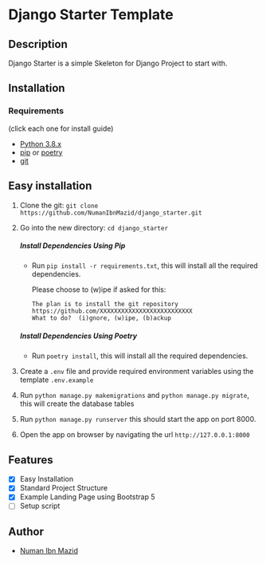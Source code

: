 # Django Starter Template

## Description

Django Starter is a simple Skeleton for Django Project to start with.

## Installation

### Requirements

(click each one for install guide)

- [Python 3.8.x](http://docs.python-guide.org/en/latest/starting/installation/)
- [pip](https://pip.pypa.io/en/stable/installation/) or [poetry](https://python-poetry.org/docs/#installation)
- [git](https://git-scm.com/book/en/v2/Getting-Started-Installing-Git)

## Easy installation

1. Clone the git: `git clone https://github.com/NumanIbnMazid/django_starter.git`
2. Go into the new directory: `cd django_starter`

   ##### Install Dependencies Using Pip

   - Run `pip install -r requirements.txt`, this will install all the required dependencies.

     Please choose to (w)ipe if asked for this:

     ````
     The plan is to install the git repository https://github.com/XXXXXXXXXXXXXXXXXXXXXXXXXX
     What to do?  (i)gnore, (w)ipe, (b)ackup
     ````

   ##### Install Dependencies Using Poetry

   - Run `poetry install`, this will install all the required dependencies.

3. Create a `.env` file and provide required environment variables using the template `.env.example`
4. Run `python manage.py makemigrations` and `python manage.py migrate`, this will create the database tables
5. Run `python manage.py runserver`
    this should start the app on port 8000.
6. Open the app on browser by navigating the url `http://127.0.0.1:8000`

## Features

- [x] Easy Installation
- [x] Standard Project Structure
- [x] Example Landing Page using Bootstrap 5
- [ ] Setup script

## Author

- [Numan Ibn Mazid](https://github.com/NumanIbnMazid)
